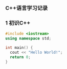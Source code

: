 ### C++语言学习记录

### 1 初识C++

```c++
#include <iostream>
using namespace std;

int main() {
  cout << "Hello World!";
  return 0;
}
```
